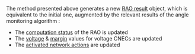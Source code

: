 The method presented above generates a new [RAO result](/docs/output-data/rao-result-json)
object, which is equivalent to the initial one, augmented by the relevant results of the angle monitoring algorithm :
- The [computation status](/docs/output-data/rao-result-json#computation-status) of the RAO is updated
- The [voltage](/docs/output-data/rao-result-json#voltagecnec-voltage) & [margin](/docs/output-data/rao-result-json#voltagecnec-margin) values for voltage CNECs are updated
- The [activated network actions](/docs/output-data/rao-result-json#network-actions-results) are updated
